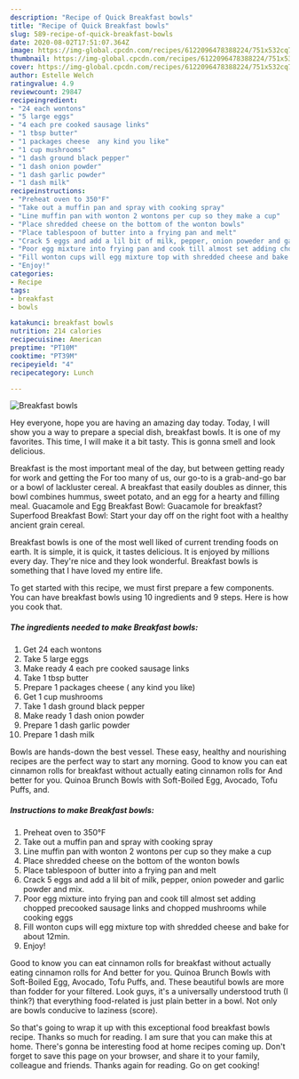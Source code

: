 ```yaml
---
description: "Recipe of Quick Breakfast bowls"
title: "Recipe of Quick Breakfast bowls"
slug: 589-recipe-of-quick-breakfast-bowls
date: 2020-08-02T17:51:07.364Z
image: https://img-global.cpcdn.com/recipes/6122096478388224/751x532cq70/breakfast-bowls-recipe-main-photo.jpg
thumbnail: https://img-global.cpcdn.com/recipes/6122096478388224/751x532cq70/breakfast-bowls-recipe-main-photo.jpg
cover: https://img-global.cpcdn.com/recipes/6122096478388224/751x532cq70/breakfast-bowls-recipe-main-photo.jpg
author: Estelle Welch
ratingvalue: 4.9
reviewcount: 29847
recipeingredient:
- "24 each wontons"
- "5 large eggs"
- "4 each pre cooked sausage links"
- "1 tbsp butter"
- "1 packages cheese  any kind you like"
- "1 cup mushrooms"
- "1 dash ground black pepper"
- "1 dash onion powder"
- "1 dash garlic powder"
- "1 dash milk"
recipeinstructions:
- "Preheat oven to 350°F"
- "Take out a muffin pan and spray with cooking spray"
- "Line muffin pan with wonton 2 wontons per cup so they make a cup"
- "Place shredded cheese on the bottom of the wonton bowls"
- "Place tablespoon of butter into a frying pan and melt"
- "Crack 5 eggs and add a lil bit of milk, pepper, onion poweder and garlic powder and mix."
- "Poor egg mixture into frying pan and cook till almost set adding chopped precooked sausage links and chopped mushrooms while cooking eggs"
- "Fill wonton cups will egg mixture top with shredded cheese and bake for about 12min."
- "Enjoy!"
categories:
- Recipe
tags:
- breakfast
- bowls

katakunci: breakfast bowls 
nutrition: 214 calories
recipecuisine: American
preptime: "PT10M"
cooktime: "PT39M"
recipeyield: "4"
recipecategory: Lunch

---
```



![Breakfast bowls](https://img-global.cpcdn.com/recipes/6122096478388224/751x532cq70/breakfast-bowls-recipe-main-photo.jpg)

Hey everyone, hope you are having an amazing day today. Today, I will show you a way to prepare a special dish, breakfast bowls. It is one of my favorites. This time, I will make it a bit tasty. This is gonna smell and look delicious.

Breakfast is the most important meal of the day, but between getting ready for work and getting the For too many of us, our go-to is a grab-and-go bar or a bowl of lackluster cereal. A breakfast that easily doubles as dinner, this bowl combines hummus, sweet potato, and an egg for a hearty and filling meal. Guacamole and Egg Breakfast Bowl: Guacamole for breakfast? Superfood Breakfast Bowl: Start your day off on the right foot with a healthy ancient grain cereal.

Breakfast bowls is one of the most well liked of current trending foods on earth. It is simple, it is quick, it tastes delicious. It is enjoyed by millions every day. They're nice and they look wonderful. Breakfast bowls is something that I have loved my entire life.


To get started with this recipe, we must first prepare a few components. You can have breakfast bowls using 10 ingredients and 9 steps. Here is how you cook that.

<!--inarticleads1-->

##### The ingredients needed to make Breakfast bowls:

1. Get 24 each wontons
1. Take 5 large eggs
1. Make ready 4 each pre cooked sausage links
1. Take 1 tbsp butter
1. Prepare 1 packages cheese ( any kind you like)
1. Get 1 cup mushrooms
1. Take 1 dash ground black pepper
1. Make ready 1 dash onion powder
1. Prepare 1 dash garlic powder
1. Prepare 1 dash milk


Bowls are hands-down the best vessel. These easy, healthy and nourishing recipes are the perfect way to start any morning. Good to know you can eat cinnamon rolls for breakfast without actually eating cinnamon rolls for And better for you. Quinoa Brunch Bowls with Soft-Boiled Egg, Avocado, Tofu Puffs, and. 

<!--inarticleads2-->

##### Instructions to make Breakfast bowls:

1. Preheat oven to 350°F
1. Take out a muffin pan and spray with cooking spray
1. Line muffin pan with wonton 2 wontons per cup so they make a cup
1. Place shredded cheese on the bottom of the wonton bowls
1. Place tablespoon of butter into a frying pan and melt
1. Crack 5 eggs and add a lil bit of milk, pepper, onion poweder and garlic powder and mix.
1. Poor egg mixture into frying pan and cook till almost set adding chopped precooked sausage links and chopped mushrooms while cooking eggs
1. Fill wonton cups will egg mixture top with shredded cheese and bake for about 12min.
1. Enjoy!


Good to know you can eat cinnamon rolls for breakfast without actually eating cinnamon rolls for And better for you. Quinoa Brunch Bowls with Soft-Boiled Egg, Avocado, Tofu Puffs, and. These beautiful bowls are more than fodder for your filtered. Look guys, it&#39;s a universally understood truth (I think?) that everything food-related is just plain better in a bowl. Not only are bowls conducive to laziness (score). 

So that's going to wrap it up with this exceptional food breakfast bowls recipe. Thanks so much for reading. I am sure that you can make this at home. There's gonna be interesting food at home recipes coming up. Don't forget to save this page on your browser, and share it to your family, colleague and friends. Thanks again for reading. Go on get cooking!
